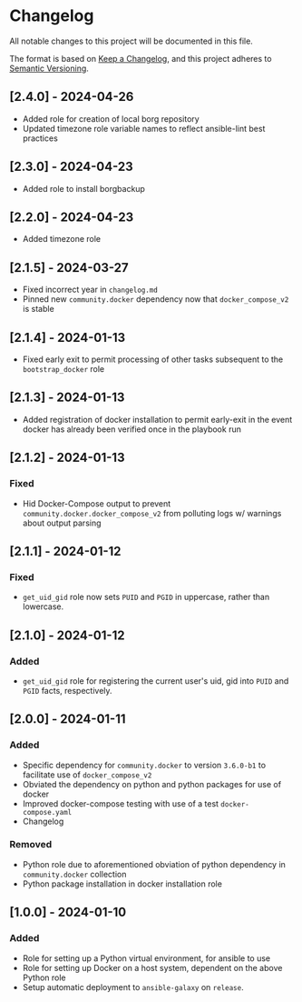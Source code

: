 # Changelog

All notable changes to this project will be documented in this file.

The format is based on [Keep a Changelog](https://keepachangelog.com/en/1.0.0/),
and this project adheres to [Semantic Versioning](https://semver.org/spec/v2.0.0.html).

## [2.4.0] - 2024-04-26

- Added role for creation of local borg repository
- Updated timezone role variable names to reflect ansible-lint best practices

## [2.3.0] - 2024-04-23

- Added role to install borgbackup

## [2.2.0] - 2024-04-23

- Added timezone role

## [2.1.5] - 2024-03-27

- Fixed incorrect year in `changelog.md`
- Pinned new `community.docker` dependency now that `docker_compose_v2` is stable

## [2.1.4] - 2024-01-13

- Fixed early exit to permit processing of other tasks subsequent to the `bootstrap_docker` role

## [2.1.3] - 2024-01-13

- Added registration of docker installation to permit early-exit in the event docker has already been verified once in the playbook run

## [2.1.2] - 2024-01-13

### Fixed

- Hid Docker-Compose output to prevent `community.docker.docker_compose_v2` from polluting logs w/ warnings about output parsing

## [2.1.1] - 2024-01-12

### Fixed

- `get_uid_gid` role now sets `PUID` and `PGID` in uppercase, rather than lowercase.

## [2.1.0] - 2024-01-12

### Added

- `get_uid_gid` role for registering the current user's uid, gid into `PUID` and `PGID` facts, respectively.

## [2.0.0] - 2024-01-11

### Added

- Specific dependency for `community.docker` to version `3.6.0-b1` to facilitate use of `docker_compose_v2`
- Obviated the dependency on python and python packages for use of docker
- Improved docker-compose testing with use of a test `docker-compose.yaml`
- Changelog

### Removed

- Python role due to aforementioned obviation of python dependency in `community.docker` collection
- Python package installation in docker installation role

## [1.0.0] - 2024-01-10

### Added

- Role for setting up a Python virtual environment, for ansible to use
- Role for setting up Docker on a host system, dependent on the above Python role
- Setup automatic deployment to `ansible-galaxy` on `release`.
